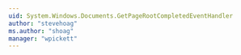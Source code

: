 ```yaml
---
uid: System.Windows.Documents.GetPageRootCompletedEventHandler
author: "stevehoag"
ms.author: "shoag"
manager: "wpickett"
---
```

